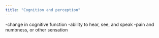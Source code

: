 ```yaml
---
title: "Cognition and perception"
---
```

-change in cognitive function
-ability to hear, see, and speak
-pain and numbness, or other sensation

